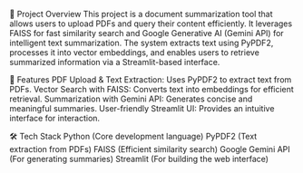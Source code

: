 📌 Project Overview
This project is a document summarization tool that allows users to upload PDFs and query their content efficiently. It leverages FAISS for fast similarity search and Google Generative AI (Gemini API) for intelligent text summarization. The system extracts text using PyPDF2, processes it into vector embeddings, and enables users to retrieve summarized information via a Streamlit-based interface.

🚀 Features
PDF Upload & Text Extraction: Uses PyPDF2 to extract text from PDFs.
Vector Search with FAISS: Converts text into embeddings for efficient retrieval.
Summarization with Gemini API: Generates concise and meaningful summaries.
User-friendly Streamlit UI: Provides an intuitive interface for interaction.

🛠️ Tech Stack
Python (Core development language)
PyPDF2 (Text extraction from PDFs)
FAISS (Efficient similarity search)
Google Gemini API (For generating summaries)
Streamlit (For building the web interface)
